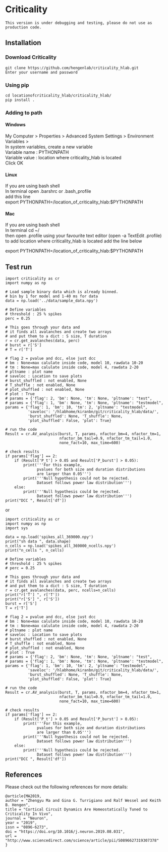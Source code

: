 # Criticality
```
This version is under debugging and testing, please do not use as production code.
```

## Installation

### Download Criticality
```
git clone https://github.com/hengenlab/criticality_hlab.git
Enter your username and password  
```

### Using pip
```
cd locationofcriticality_hlab/criticality_hlab/  
pip install .
```

### Adding to path
#### Windows
My Computer > Properties > Advanced System Settings > Environment Variables >  
In system variables, create a new variable  
    Variable name  : PYTHONPATH  
    Variable value : location where criticality_hlab is located  
    Click OK  


#### Linux
If you are using bash shell  
In terminal open .barshrc or .bash_profile  
add this line  
export PYTHONPATH=/location_of_criticality_hlab:$PYTHONPATH  


#### Mac
If you are using bash shell  
In terminal cd ~/  
then open  .profile using your favourite text editor (open -a TextEdit .profile)  
to add location where criticality_hlab is located add the line below  

export PYTHONPATH=/location_of_criticality_hlab:$PYTHONPATH  




## Test run

```
import criticality as cr
import numpy as np

# Load sample binary data which is already binned.
# bin by 1 for model and 1-40 ms for data
data = np.load('../data/sample_data.npy')

# Define variables
# threshold : 25 % spikes
perc = 0.25

# This goes through your data and
# it finds all avalanches and create two arrays
# and put them to a dict : S size, T duration
r = cr.get_avalanches(data, perc)
# burst = r['S']
# T = r['T']

# flag 2 = pvalue and dcc, else just dcc
# bm : None=max calulate inside code, model 10, rawdata 10-20
# tm : None=max calulate inside code, model 4, rawdata 2-20
# pltname : plot name
# saveloc : Location to save plots
# burst_shuffled : not enabled, None
# T_shuffle : not enabled, None
# plot_shuffled : not enabled, None
# plot : True
# params = {'flag': 2, 'bm': None, 'tm': None, 'pltname': "test",
# params = {'flag': 1, 'bm': None, 'tm': None, 'pltname': "testmodel",
params = {'flag': 1, 'bm': 10, 'tm': 2, 'pltname': "testmodel",
          'saveloc': '/hlabhome/kiranbn/git/criticality_hlab/data/',
          'burst_shuffled': None, 'T_shuffle': None,
          'plot_shuffled': False, 'plot': True}

# run the code
Result = cr.AV_analysis(burst, T, params, nfactor_bm=4, nfactor_tm=1,
                        nfactor_bm_tail=0.9, nfactor_tm_tail=1.0,
                        none_fact=10, max_time=600)

# check results
if params['flag'] == 2:
    if (Result['P_t'] > 0.05 and Result['P_burst'] > 0.05):
        print('''For this example,
              pvalues for both size and duration distributions
              are larger than 0.05''')
        print('''Null hypothesis could not be rejected.
              Dataset follows power law distribution''')
    else:
        print('''Null hypothesis could be rejected.
              Dataset follows power law distribution''')
print("DCC ", Result['df'])
```
or
```
import criticality as cr
import numpy as np
import sys

data = np.load('spikes_all_369000.npy')
print("sh data ", data.shape)
n_cells = np.load('spikes_all_369000_ncells.npy')
print("n_cells ", n_cells)

# Define variables
# threshold : 25 % spikes
# perc = 0.25

# This goes through your data and
# it finds all avalanches and create two arrays
# and put them to a dict : S size, T duration
r = cr.get_avalanches(data, perc, ncells=n_cells)
print("r['T'] ", r['T'])
print("r['S'] ", r['S'])
burst = r['S']
T = r['T']

# flag 2 = pvalue and dcc, else just dcc
# bm : None=max calulate inside code, model 10, rawdata 10-20
# tm : None=max calulate inside code, model 4, rawdata 2-20
# pltname : plot name
# saveloc : Location to save plots
# burst_shuffled : not enabled, None
# T_shuffle : not enabled, None
# plot_shuffled : not enabled, None
# plot : True
# params = {'flag': 2, 'bm': None, 'tm': None, 'pltname': "test",
# params = {'flag': 1, 'bm': None, 'tm': None, 'pltname': "testmodel",
params = {'flag': 1, 'bm': 10, 'tm': 2, 'pltname': "testmodel",
          'saveloc': '/hlabhome/kiranbn/git/criticality_hlab/data/',
          'burst_shuffled': None, 'T_shuffle': None,
          'plot_shuffled': False, 'plot': True}

# run the code
Result = cr.AV_analysis(burst, T, params, nfactor_bm=4, nfactor_tm=1,
                        nfactor_bm_tail=0.9, nfactor_tm_tail=1.0,
                        none_fact=10, max_time=600)

# check results
if params['flag'] == 2:
    if (Result['P_t'] > 0.05 and Result['P_burst'] > 0.05):
        print('''For this example,
              pvalues for both size and duration distributions
              are larger than 0.05''')
        print('''Null hypothesis could not be rejected.
              Dataset follows power law distribution''')
    else:
        print('''Null hypothesis could be rejected.
              Dataset follows power law distribution''')
print("DCC ", Result['df'])

```

## References
Please check out the following references for more details:  
```
@article{MA2019,  
author = "Zhengyu Ma and Gina G. Turrigiano and Ralf Wessel and Keith B. Hengen",  
title = "Cortical Circuit Dynamics Are Homeostatically Tuned to Criticality In Vivo",  
journal = "Neuron",  
year = "2019",  
issn = "0896-6273",  
doi = "https://doi.org/10.1016/j.neuron.2019.08.031",  
url = "http://www.sciencedirect.com/science/article/pii/S0896627319307378"  
}
```
